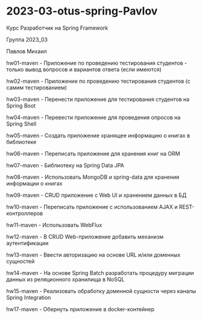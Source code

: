 # 2023-03-otus-spring-Pavlov

Курс Разработчик на Spring Framework

Группа 2023_03

Павлов Михаил

hw01-maven - Приложение по проведению тестирования студентов - только вывод вопросов и вариантов ответа (если имеются)

hw02-maven - Приложение по проведению тестирования студентов (с самим тестированием)

hw03-maven - Перенести приложение для тестирования студентов на Spring Boot

hw04-maven - Перевести приложение для проведения опросов на Spring Shell

hw05-maven - Создать приложение хранящее информацию о книгах в библиотеке

hw06-maven - Переписать приложение для хранения книг на ORM

hw07-maven - Библиотеку на Spring Data JPA

hw08-maven - Использовать MongoDB и spring-data для хранения информации о книгах

hw09-maven - CRUD приложение с Web UI и хранением данных в БД

hw10-maven - Переписать приложение с использованием AJAX и REST-контроллеров

hw11-maven - Использовать WebFlux

hw12-maven - В CRUD Web-приложение добавить механизм аутентификации

hw13-maven - Ввести авторизацию на основе URL и/или доменных сущностей

hw14-maven - На основе Spring Batch разработать процедуру миграции данных из реляционного хранилища в NoSQL

hw15-maven - Реализовать обработку доменной сущности через каналы Spring Integration

hw17-maven - Обернуть приложение в docker-контейнер
